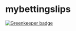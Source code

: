 # mybettingslips

[![Greenkeeper badge](https://badges.greenkeeper.io/stevenfitzpatrick/mybettingslips.svg)](https://greenkeeper.io/)